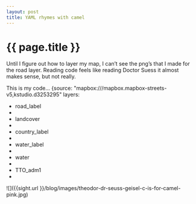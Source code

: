 ```yaml
---
layout: post
title: YAML rhymes with camel
---
```


{{ page.title }}
================

Until I figure out how to layer my map, I can’t see the png’s that I made for the road layer. Reading code feels like reading Doctor Suess it almost makes sense, but not really.

This is my code...
{source: "mapbox:///mapbox.mapbox-streets-v5,kstudio.d3253295"
layers:

  - road_label
  - 
  - landcover
  - 
  - country_label
  - 
  - water_label
  - 
  - water
  - 
  - TTO_adm1
  - 

<p class="meta">

<script src="https://gist.github.com/anonymous/86a7ae48ed21022595a5.js"></script>

 ![]({{sight.url }}/blog/images/theodor-dr-seuss-geisel-c-is-for-camel-pink.jpg) 

